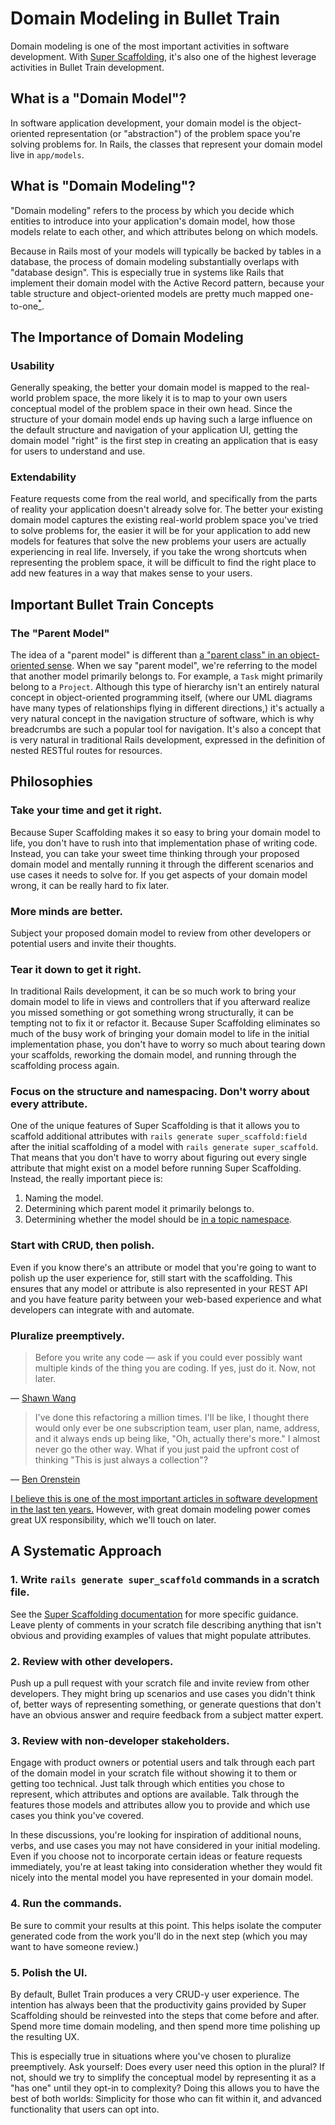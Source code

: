 # Domain Modeling in Bullet Train

Domain modeling is one of the most important activities in software development. With [Super Scaffolding](/docs/super-scaffolding.md), it's also one of the highest leverage activities in Bullet Train development.

## What is a "Domain Model"?

In software application development, your domain model is the object-oriented representation (or "abstraction") of the problem space you're solving problems for. In Rails, the classes that represent your domain model live in `app/models`.

## What is "Domain Modeling"?

"Domain modeling" refers to the process by which you decide which entities to introduce into your application's domain model, how those models relate to each other, and which attributes belong on which models.

Because in Rails most of your models will typically be backed by tables in a database, the process of domain modeling substantially overlaps with "database design". This is especially true in systems like Rails that implement their domain model with the Active Record pattern, because your table structure and object-oriented models are pretty much mapped one-to-one[<sup>*</sup>](https://en.wikipedia.org/wiki/Object–relational_impedance_mismatch).

## The Importance of Domain Modeling

### Usability

Generally speaking, the better your domain model is mapped to the real-world problem space, the more likely it is to map to your own users conceptual model of the problem space in their own head. Since the structure of your domain model ends up having such a large influence on the default structure and navigation of your application UI, getting the domain model "right" is the first step in creating an application that is easy for users to understand and use.

### Extendability

Feature requests come from the real world, and specifically from the parts of reality your application doesn't already solve for. The better your existing domain model captures the existing real-world problem space you've tried to solve problems for, the easier it will be for your application to add new models for features that solve the new problems your users are actually experiencing in real life. Inversely, if you take the wrong shortcuts when representing the problem space, it will be difficult to find the right place to add new features in a way that makes sense to your users.

## Important Bullet Train Concepts

### The "Parent Model"

The idea of a "parent model" is different than [a "parent class" in an object-oriented sense](https://en.wikipedia.org/wiki/Inheritance_\(object-oriented_programming\)). When we say "parent model", we're referring to the model that another model primarily belongs to. For example, a `Task` might primarily belong to a `Project`. Although this type of hierarchy isn't an entirely natural concept in object-oriented programming itself, (where our UML diagrams have many types of relationships flying in different directions,) it's actually a very natural concept in the navigation structure of software, which is why breadcrumbs are such a popular tool for navigation. It's also a concept that is very natural in traditional Rails development, expressed in the definition of nested RESTful routes for resources.

## Philosophies

### Take your time and get it right.

Because Super Scaffolding makes it so easy to bring your domain model to life, you don't have to rush into that implementation phase of writing code. Instead, you can take your sweet time thinking through your proposed domain model and mentally running it through the different scenarios and use cases it needs to solve for. If you get aspects of your domain model wrong, it can be really hard to fix later.

### More minds are better.

Subject your proposed domain model to review from other developers or potential users and invite their thoughts.

### Tear it down to get it right.

In traditional Rails development, it can be so much work to bring your domain model to life in views and controllers that if you afterward realize you missed something or got something wrong structurally, it can be tempting not to fix it or refactor it. Because Super Scaffolding eliminates so much of the busy work of bringing your domain model to life in the initial implementation phase, you don't have to worry so much about tearing down your scaffolds, reworking the domain model, and running through the scaffolding process again.

### Focus on the structure and namespacing. Don't worry about every attribute.

One of the unique features of Super Scaffolding is that it allows you to scaffold additional attributes with `rails generate super_scaffold:field` after the initial scaffolding of a model with `rails generate super_scaffold`. That means that you don't have to worry about figuring out every single attribute that might exist on a model before running Super Scaffolding. Instead, the really important piece is:

1. Naming the model.
2. Determining which parent model it primarily belongs to.
3. Determining whether the model should be [in a topic namespace](https://blog.bullettrain.co/rails-model-namespacing/).

### Start with CRUD, then polish.

Even if you know there's an attribute or model that you're going to want to polish up the user experience for, still start with the scaffolding. This ensures that any model or attribute is also represented in your REST API and you have feature parity between your web-based experience and what developers can integrate with and automate.

### Pluralize preemptively.

> Before you write any code — ask if you could ever possibly want multiple kinds of the thing you are coding. If yes, just do it. Now, not later.

— [Shawn Wang](https://twitter.com/swyx)

> I've done this refactoring a million times. I'll be like, I thought there would only ever be one subscription team, user plan, name, address, and it always ends up being like, "Oh, actually there's more." I almost never go the other way. What if you just paid the upfront cost of thinking "This is just always a collection"?

— [Ben Orenstein](https://twitter.com/r00k)

[I believe this is one of the most important articles in software development in the last ten years.](https://www.swyx.io/preemptive-pluralization/) However, with great domain modeling power comes great UX responsibility, which we'll touch on later.

## A Systematic Approach

### 1. Write `rails generate super_scaffold` commands in a scratch file.

See the [Super Scaffolding documentation](/docs/super-scaffolding.md) for more specific guidance. Leave plenty of comments in your scratch file describing anything that isn't obvious and providing examples of values that might populate attributes.

### 2. Review with other developers.

Push up a pull request with your scratch file and invite review from other developers. They might bring up scenarios and use cases you didn't think of, better ways of representing something, or generate questions that don't have an obvious answer and require feedback from a subject matter expert.

### 3. Review with non-developer stakeholders.

Engage with product owners or potential users and talk through each part of the domain model in your scratch file without showing it to them or getting too technical. Just talk through which entities you chose to represent, which attributes and options are available. Talk through the features those models and attributes allow you to provide and which use cases you think you've covered.

In these discussions, you're looking for inspiration of additional nouns, verbs, and use cases you may not have considered in your initial modeling. Even if you choose not to incorporate certain ideas or feature requests immediately, you're at least taking into consideration whether they would fit nicely into the mental model you have represented in your domain model.

### 4. Run the commands.

Be sure to commit your results at this point. This helps isolate the computer generated code from the work you'll do in the next step (which you may want to have someone review.)

### 5. Polish the UI.

By default, Bullet Train produces a very CRUD-y user experience. The intention has always been that the productivity gains provided by Super Scaffolding should be reinvested into the steps that come before and after. Spend more time domain modeling, and then spend more time polishing up the resulting UX.

This is especially true in situations where you've chosen to pluralize preemptively. Ask yourself: Does every user need this option in the plural? If not, should we try to simplify the conceptual model by representing it as a "has one" until they opt-in to complexity? Doing this allows you to have the best of both worlds: Simplicity for those who can fit within it, and advanced functionality that users can opt into.
